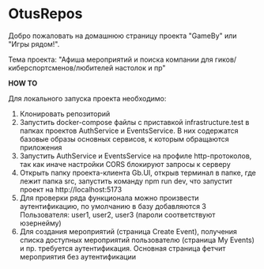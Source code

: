 # OtusRepos

Добро пожаловать на домашнюю страницу проекта "GameBy" или "Игры рядом!".

Тема проекта: "Афиша мероприятий и поиска компании для гиков/киберспортсменов/любителей настолок и пр"

**HOW TO**

Для локального запуска проекта необходимо:
1. Клонировать репозиторий
2. Запустить docker-compose файлы с приставкой infrastructure.test в папках проектов AuthService и EventsService. В них содержатся базовые образы основных сервисов, к которым обращаются приложения
3. Запустить AuthService и EventsService на профиле http-протоколов, так как иначе настройки CORS блокируют запросы к серверу
4. Открыть папку проекта-клиента Gb.UI, открыв терминал в папке, где лежит папка src, запустить команду npm run dev, что запустит проект на http://localhost:5173
5. Для проверки ряда функционала можно произвести аутентификацию, по умолчанию в базу добавляются 3 Пользователя: user1, user2, user3 (пароли соответствуют юзернейму)
6. Для создания мероприятий (страница Create Event), получения списка доступных мероприятий пользователю (страница My Events) и пр. требуется аутентификация. Основная страница фетчит мероприятия без аутентификации
